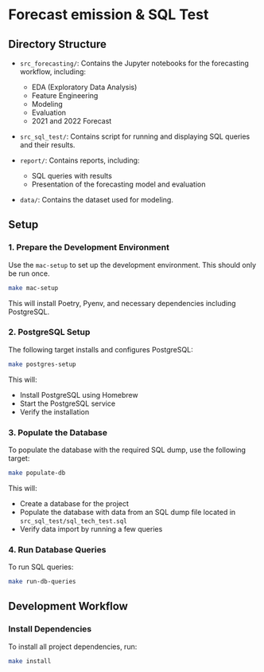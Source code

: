 # Forecast emission & SQL Test

## Directory Structure

- `src_forecasting/`: Contains the Jupyter notebooks for the forecasting workflow, including:
  - EDA (Exploratory Data Analysis)
  - Feature Engineering
  - Modeling
  - Evaluation
  - 2021 and 2022 Forecast

- `src_sql_test/`: Contains script for running and displaying SQL queries and their results.

- `report/`: Contains reports, including:
  - SQL queries with results
  - Presentation of the forecasting model and evaluation

- `data/`: Contains the dataset used for modeling.


## Setup

### 1. Prepare the Development Environment

Use the `mac-setup` to set up the development environment. This should only be run once.

```bash
make mac-setup
```

This will install Poetry, Pyenv, and necessary dependencies including PostgreSQL.

### 2. PostgreSQL Setup

The following target installs and configures PostgreSQL:

```bash
make postgres-setup
```

This will:
- Install PostgreSQL using Homebrew
- Start the PostgreSQL service
- Verify the installation

### 3. Populate the Database

To populate the database with the required SQL dump, use the following target:

```bash
make populate-db
```

This will:
- Create a database for the project
- Populate the database with data from an SQL dump file located in `src_sql_test/sql_tech_test.sql`
- Verify data import by running a few queries

### 4. Run Database Queries

To run  SQL queries:

```bash
make run-db-queries
```


## Development Workflow

### Install Dependencies

To install all project dependencies, run:

```bash
make install
```
